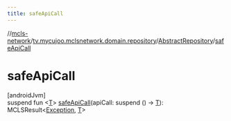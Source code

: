 ```yaml
---
title: safeApiCall
---
```

//[mcls-network](../../../index.html)/[tv.mycujoo.mclsnetwork.domain.repository](../index.html)/[AbstractRepository](index.html)/[safeApiCall](safe-api-call.html)



# safeApiCall



[androidJvm]\
suspend fun &lt;[T](safe-api-call.html)&gt; [safeApiCall](safe-api-call.html)(apiCall: suspend () -&gt; [T](safe-api-call.html)): MCLSResult&lt;[Exception](https://kotlinlang.org/api/latest/jvm/stdlib/kotlin/-exception/index.html), [T](safe-api-call.html)&gt;




